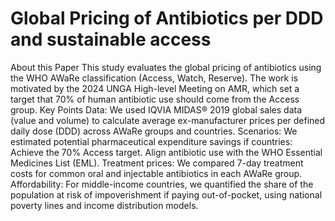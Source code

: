 # Global Pricing of Antibiotics per DDD and sustainable access

About this Paper
This study evaluates the global pricing of antibiotics using the WHO AWaRe classification (Access, Watch, Reserve). The work is motivated by the 2024 UNGA High-level Meeting on AMR, which set a target that 70% of human antibiotic use should come from the Access group.
Key Points
Data: We used IQVIA MIDAS® 2019 global sales data (value and volume) to calculate average ex-manufacturer prices per defined daily dose (DDD) across AWaRe groups and countries.
Scenarios: We estimated potential pharmaceutical expenditure savings if countries:
Achieve the 70% Access target.
Align antibiotic use with the WHO Essential Medicines List (EML).
Treatment prices: We compared 7-day treatment costs for common oral and injectable antibiotics in each AWaRe group.
Affordability: For middle-income countries, we quantified the share of the population at risk of impoverishment if paying out-of-pocket, using national poverty lines and income distribution models.

